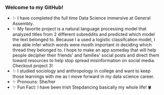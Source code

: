 ### Welcome to my GitHub! 
- ✨ I have completed the full time Data Science immersive at General Assembly.
- ✨ My favorite project is a natural language processing model that analyzed titles from 2 different subreddits and predicted which model the text belonged to. Because I a used a logistic classifcation model, I was able infer which words were mosth important in deciding which thread they belonged to. I hope to make an app someday that will help people decipher their friends' and families' social posts and direct them toward resources to help stop spread misinformation on social media. Checkout project 3!
- ✨ I studied sociology and anthropology in college and want to keep those learnings with me as I move forward in my data science career. 
- ✨ Pronouns: She/her
- ✨ Fun Fact: I have been Irish Stepdancing basically my whole life! 🍀
